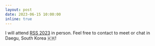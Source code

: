 ```yaml
---
layout: post
date: 2023-06-15 10:00:00
inline: true
---
```


I will attend <a href="https://roboticsconference.org/">RSS 2023</a> in person. Feel free to contact to meet or chat in Daegu, South Korea :kr:!
